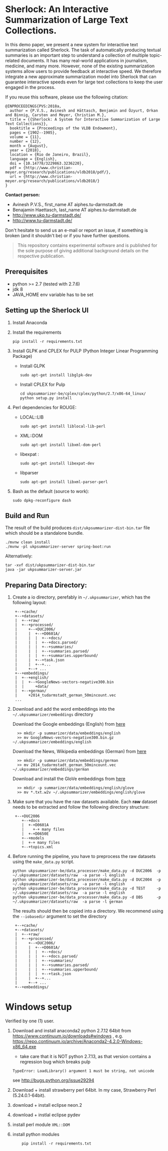 # Sherlock: An Interactive Summarization of Large Text Collections.

In this demo paper, we present a new system for interactive text summarization called Sherlock. The task of automatically producing textual summaries is an important step to understand a collection of multiple topic-related documents. It has many real-world applications in journalism, medicine, and many more. However, none of the existing summarization systems allow users to provide feedback at interactive speed. We therefore integrate a new approximate summarization model into Sherlock that can guarantee interactive speeds even for large text collections to keep the user engaged in the process.

If you reuse this software, please use the following citation:

```
@INPROCEEDINGS{PVS:2018a, 
  author = {P.V.S., Avinesh and Hättasch, Benjamin and Özyurt, Orkan and Binnig, Carsten and Meyer, Christian M.}, 
  title = {{Sherlock: A System for Interactive Summarization of Large Text Collections}}, 
  booktitle = {Proceedings of the VLDB Endowment}, 
  pages = {1902--1905}, 
  volume = {11}, 
  number = {12}, 
  month = {August}, 
  year = {2018}, 
  location = {Rio de Janeiro, Brazil}, 
  language = {English}, 
  doi = {10.14778/3229863.3236220}, 
  pdf = {http://www.christian-meyer.org/research/publications/vldb2018/pdf/}, 
  url = {http://www.christian-meyer.org/research/publications/vldb2018/} 
} 
```

**Contact person:**
* Avinesh P.V.S., first_name AT aiphes.tu-darmstadt.de
* Benajamin Haettasch, last_name AT aiphes.tu-darmstadt.de
* http://www.ukp.tu-darmstadt.de/
* http://www.tu-darmstadt.de/

Don't hesitate to send us an e-mail or report an issue, if something is broken (and it shouldn't be) or if you have further questions.

> This repository contains experimental software and is published for the sole purpose of giving additional background details on the respective publication.


Prerequisites
-------------

* python >= 2.7 (tested with 2.7.6)
* jdk 8
* JAVA_HOME env variable has to be set

## Setting up the Sherlock UI 

1. Install Anaconda

2. Install the requirements
    ```
    pip install -r requirements.txt
    ```
    
3. Install GLPK and CPLEX for PULP (Python Integer Linear Programming Package)
    - Install GLPK
        ```
        sudo apt-get install libglpk-dev
        ```
    - Install CPLEX for Pulp
        ```
        cd ukpsummarizer-be/cplex/cplex/python/2.7/x86-64_linux/
        python setup.py install 
        ```
4. Perl dependencies for ROUGE:
    - LOCAL::LIB 
        ```
        sudo apt-get install liblocal-lib-perl
        ``` 
    - XML::DOM 
        ``` 
        sudo apt-get install libxml-dom-perl
        ```
    - libexpat :
        ``` 
        sudo apt-get install libexpat-dev
        ```
    - libparser
        ``` 
        sudo apt-get install libxml-parser-perl
        ```

5. Bash as the default (source to work):
    ```
    sudo dpkg-reconfigure dash
    ```
    

Build and Run
-------------

The result of the build produces `dist/ukpsummarizer-dist-bin.tar` file which should be a standalone bundle.
```
./mvnw clean install
./mvnw -pl ukpsummarizer-server spring-boot:run
```
Alternatively:
```
tar -xvf dist/ukpsummarizer-dist-bin.tar
java -jar ukpsummarizer-server.jar
```  



Preparing Data Directory:
------------------------
1. Create a io directory, perefably in `~/.ukpsummarizer`, which has the following layout:

        +--+cache/
        +--+datasets/
        |  +--+raw/
        |  +--+processed/
        |     +--+DUC2006/
        |     |  +--+D0601A/
        |     |  |  +--+docs/
        |     |  |  +--+docs.parsed/
        |     |  |  +--+summaries/
        |     |  |  +--+summaries.parsed/
        |     |  |  +--+summaries.upperbound/
        |     |  +--+task.json
        |     |  +--+...
        |     +--+ ...
        +--+embeddings/
        |  +--+english/
        |  |  +--+GoogleNews-vectors-negative300.bin
        |  |     +data/
        |  +--+german/
        |     +2014_tudarmstadt_german_50mincount.vec
        ...

2. Download and add the word embeddings into the `~/.ukpsummarizer/embeddings` directory

   Download the Google embeddings (English) from [here](https://drive.google.com/file/d/0B7XkCwpI5KDYNlNUTTlSS21pQmM/)

		 >> mkdir -p summarizer/data/embeddings/english
		 >> mv GoogleNews-vectors-negative300.bin.gz ~/.ukpsummarizer/embeddings/english
		 
   Download the News, Wikipedia embeddings (German) from [here](https://public.ukp.informatik.tu-darmstadt.de/reimers/2014_german_embeddings/2014_tudarmstadt_german_50mincount.vec)
	
		 >> mkdir -p summarizer/data/embeddings/german
		 >> mv 2014_tudarmstadt_german_50mincount.vec ~/.ukpsummarizer/embeddings/german

   Download and install the GloVe embeddings from [here](https://nlp.stanford.edu/projects/glove/)
	
		 >> mkdir -p summarizer/data/embeddings/english/glove
		 >> mv *.txt.w2v ~/.ukpsummarizer/embeddings/english/glove
 

3. Make sure that you have the raw datasets available. Each **raw** dataset needs to be extracted and follow the following directory structure:       

        +--+DUC2006
           +--+docs
           |  +-+D0601A
           |    +-+ many files
           |  +-+D0650E
           +--+models
           |  +-+ many files
           +--+topics.xml


4. Before running the pipeline, you have to preprocess the raw datasets using the `make_data.py` script. 
    
       python ukpsummarizer-be/data_processer/make_data.py -d DUC2006  -p ~/.ukpsummarizer/datasets/raw  -a parse -l english
       python ukpsummarizer-be/data_processer/make_data.py -d DUC2004  -p ~/.ukpsummarizer/datasets/raw  -a parse -l english
       python ukpsummarizer-be/data_processer/make_data.py -d TEST     -p ~/.ukpsummarizer/datasets/raw  -a parse -l english
       python ukpsummarizer-be/data_processer/make_data.py -d DBS      -p ~/.ukpsummarizer/datasets/raw  -a parse -l german

   The results should then be copied into a directory. We recommend using the `--iobasedir` argument to set the directory
 
        +--+cache/
        +--+datasets/
        |  +--+raw/
        |  +--+processed/
        |     +--+DUC2006/
        |     |  +--+D0601A/
        |     |  |  +--+docs/
        |     |  |  +--+docs.parsed/
        |     |  |  +--+summaries/
        |     |  |  +--+summaries.parsed/
        |     |  |  +--+summaries.upperbound/
        |     |  |  +--+task.json
        |     |  +--+...
        |     +--+ ...
        +--+embeddings/
 
Windows setup
=============

Verified by one (1) user.

1. Download and install anaconda2 python 2.7.12 64bit from https://www.continuum.io/downloads#windows , e.g. https://repo.continuum.io/archive/Anaconda2-4.2.0-Windows-x86_64.exe
   * take care that it is NOT python 2.7.13, as that version contains a regression bug which breaks pulp
    
    ``TypeError: LoadLibrary() argument 1 must be string, not unicode``
    
    see http://bugs.python.org/issue29294
    
2. Download + install strawberry perl 64bit. In my case, Strawberry Perl (5.24.0.1-64bit).
3. download + install eclipse neon.2
4. download + instlal eclipse pydev
5. install perl module `XML::DOM`
6. install python modules
    ```
	    pip install -r requirements.txt
    ```

